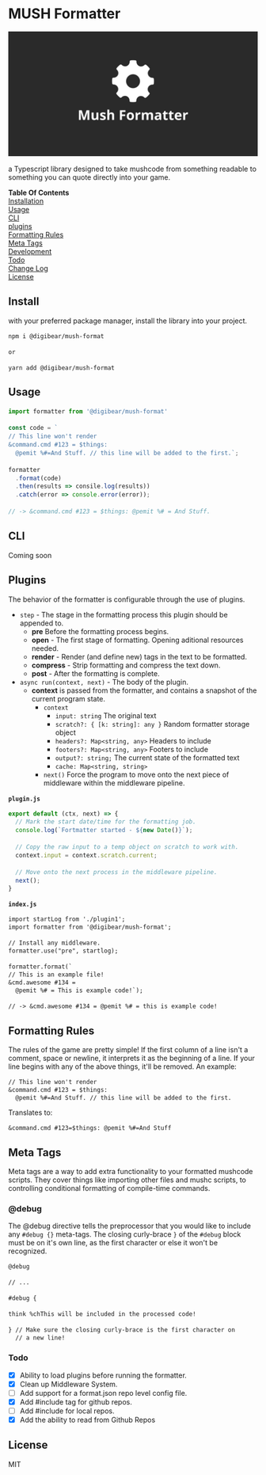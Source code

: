 # MUSH Formatter

![header](mushformatter.jpg)

a Typescript library designed to take mushcode from something readable to something you can quote directly into your game.

**Table Of Contents**<br />
[Installation](#install) <br/>
[Usage](#usage) <br />
[CLI](#cli) <br />
[plugins](#plugins) <br />
[Formatting Rules](#formatting-rules) <br />
[Meta Tags](#meta-tags) <br />
[Development](#development)<br />
[Todo](#todo)<br />
[Change Log](#change-log)<br/>
[License](#license)

## Install

with your preferred package manager, install the library into your project.

```
npm i @digibear/mush-format

or

yarn add @digibear/mush-format
```

## Usage

```JavaScript
import formatter from '@digibear/mush-format'

const code = `
// This line won't render
&command.cmd #123 = $things:
  @pemit %#=And Stuff. // this line will be added to the first.`;

formatter
  .format(code)
  .then(results => consile.log(results))
  .catch(error => console.error(error));

// -> &command.cmd #123 = $things: @pemit %# = And Stuff.
```

## CLI

Coming soon

## Plugins

The behavior of the formatter is configurable through the use of plugins.

- `step` - The stage in the formatting process this plugin should be appended to.
  - **pre** Before the formatting process begins.
  - **open** - The first stage of formatting. Opening aditional resources needed.
  - **render** - Render (and define new) tags in the text to be formatted.
  - **compress** - Strip formatting and compress the text down.
  - **post** - After the formatting is complete.
- `async run(context, next)` - The body of the plugin.
  - **context** is passed from the formatter, and contains a snapshot of the current program state.
    - `context`
      - `input: string` The original text
      - `scratch?: { [k: string]: any }` Random formatter storage object
      - `headers?: Map<string, any>` Headers to include
      - `footers?: Map<string, any>` Footers to include
      - `output?: string;` The current state of the formatted text
      - `cache: Map<string, string>`
    - `next()` Force the program to move onto the next piece of middleware within the middleware pipeline.

**`plugin.js`**

```JavaScript
export default (ctx, next) => {
  // Mark the start date/time for the formatting job.
  console.log(`Fortmatter started - ${new Date()}`);

  // Copy the raw input to a temp object on scratch to work with.
  context.input = context.scratch.current;

  // Move onto the next process in the middleware pipeline.
  next();
}
```

**`index.js`**

```JS
import startLog from './plugin1';
import formatter from '@digibear/mush-format';

// Install any middleware.
formatter.use("pre", startlog);

formatter.format(`
// This is an example file!
&cmd.awesome #134 =
  @pemit %# = This is example code!`);

// -> &cmd.awesome #134 = @pemit %# = this is example code!
```

## Formatting Rules

The rules of the game are pretty simple! If the first column of a line isn't a comment, space or newline, it interprets it as the beginning of a line. If your line begins with any of the above things, it'll be removed. An example:

```
// This line won't render
&command.cmd #123 = $things:
  @pemit %#=And Stuff. // this line will be added to the first.
```

Translates to:

```
&command.cmd #123=$things: @pemit %#=And Stuff
```

## Meta Tags

Meta tags are a way to add extra functionality to your formatted mushcode scripts. They cover things like importing other files and mushc scripts, to controlling conditional formatting of compile-time commands.

### @debug

The @debug directive tells the preprocessor that you would like to include any `#debug {}` meta-tags. The closing curly-brace `}` of the `#debug` block must be on it's own line, as the first character or else it won't be recognized.

```
@debug

// ...

#debug {

think %chThis will be included in the processed code!

} // Make sure the closing curly-brace is the first character on
  // a new line!
```

### Todo

- [x] Ability to load plugins before running the formatter.
- [x] Clean up Middleware System.
- [ ] Add support for a format.json repo level config file.
- [x] Add #include tag for github repos.
- [ ] Add #include for local repos.
- [x] Add the ability to read from Github Repos

## License

MIT
